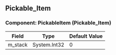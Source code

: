 ## Pickable_Item

### Component: PickableItem (Pickable_Item)

|Field|Type|Default Value|
|-----|----|-------------|
|m_stack|System.Int32|0|

